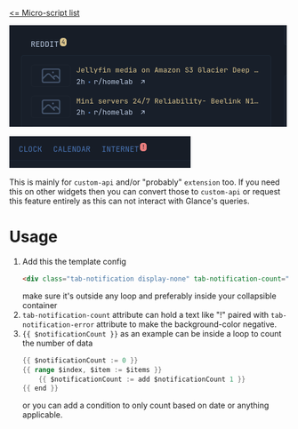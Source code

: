 [<= Micro-script list](../#micro-scripts)

![reddit custom-api](preview1.png)

![reddit custom-api](preview2.png)

This is mainly for `custom-api` and/or "probably" `extension` too. If you need this on other widgets then you can convert those to `custom-api` or request this feature entirely as this can not interact with Glance's queries.

# Usage
1. Add this the template config
    ```html
    <div class="tab-notification display-none" tab-notification-count="{{ $notificationCount }}" tab-title="{{ $notificationTitle }}"></div>
    ```
    make sure it's outside any loop and preferably inside your collapsible container
2. `tab-notification-count` attribute can hold a text like "!" paired with `tab-notification-error` attribute to make the background-color negative.
3. `{{ $notificationCount }}` as an example can be inside a loop to count the number of data
    ```go
    {{ $notificationCount := 0 }}
    {{ range $index, $item := $items }}
        {{ $notificationCount := add $notificationCount 1 }}
    {{ end }}
    ```
    or you can add a condition to only count based on date or anything applicable.